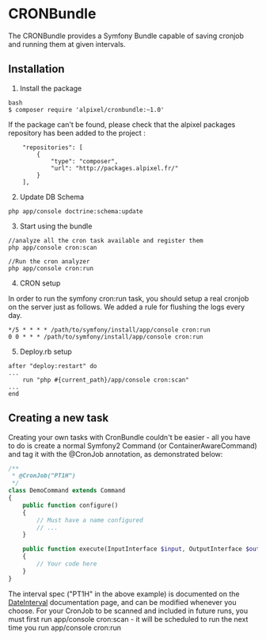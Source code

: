 CRONBundle
===========

The CRONBundle provides a Symfony Bundle capable of saving cronjob and running them at given intervals.



## Installation

1. Install the package

```
bash
$ composer require 'alpixel/cronbundle:~1.0'
```

If the package can't be found, please check that the alpixel packages repository has been added to the project :

```
    "repositories": [
        {
            "type": "composer",
            "url": "http://packages.alpixel.fr/"
        }
    ],
```

2. Update DB Schema

```
php app/console doctrine:schema:update
```

3. Start using the bundle

```
//analyze all the cron task available and register them
php app/console cron:scan 

//Run the cron analyzer
php app/console cron:run
```

4. CRON setup

In order to run the symfony cron:run task, you should setup a real cronjob on the server just as follows. We added a rule for flushing the logs every day.

```
*/5 * * * * /path/to/symfony/install/app/console cron:run
0 0 * * * /path/to/symfony/install/app/console cron:run
```

5. Deploy.rb setup

```
after "deploy:restart" do
...
    run "php #{current_path}/app/console cron:scan"
...
end
```

## Creating a new task

Creating your own tasks with CronBundle couldn't be easier - all you have to do is create a normal Symfony2 Command (or ContainerAwareCommand) and tag it with the @CronJob annotation, as demonstrated below:

```php
/**
 * @CronJob("PT1H")
 */
class DemoCommand extends Command
{
    public function configure()
    {
        // Must have a name configured
        // ...
    }

    public function execute(InputInterface $input, OutputInterface $output)
    {
        // Your code here
    }
}
```

The interval spec ("PT1H" in the above example) is documented on the [DateInterval](http://php.net/dateinterval) documentation page, and can be modified whenever you choose. For your CronJob to be scanned and included in future runs, you must first run app/console cron:scan - it will be scheduled to run the next time you run app/console cron:run
